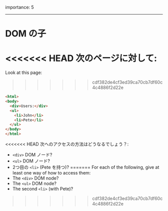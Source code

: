 importance: 5

---

# DOM の子

<<<<<<< HEAD
次のページに対して:
=======
Look at this page:
>>>>>>> cdf382de4cf3ed39ca70cb7df60c4c4886f2d22e

```html
<html>
<body>
  <div>Users:</div>
  <ul>
    <li>John</li>
    <li>Pete</li>
  </ul>
</body>
</html>
```

<<<<<<< HEAD
次へのアクセスの方法はどうなるでしょう？:
- `<div>` DOM ノード?
- `<ul>` DOM ノード?
- 2つ目の `<li>` (Pete を持つ)?
=======
For each of the following, give at least one way of how to access them:
- The `<div>` DOM node?
- The `<ul>` DOM node?
- The second `<li>` (with Pete)?
>>>>>>> cdf382de4cf3ed39ca70cb7df60c4c4886f2d22e
